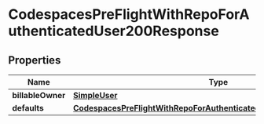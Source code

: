 
# CodespacesPreFlightWithRepoForAuthenticatedUser200Response

## Properties
Name | Type | Description | Notes
------------ | ------------- | ------------- | -------------
**billableOwner** | [**SimpleUser**](SimpleUser.md) |  |  [optional]
**defaults** | [**CodespacesPreFlightWithRepoForAuthenticatedUser200ResponseDefaults**](CodespacesPreFlightWithRepoForAuthenticatedUser200ResponseDefaults.md) |  |  [optional]



